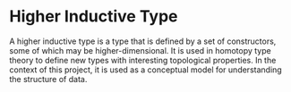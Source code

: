 # Higher Inductive Type

A higher inductive type is a type that is defined by a set of constructors, some of which may be higher-dimensional. It is used in homotopy type theory to define new types with interesting topological properties. In the context of this project, it is used as a conceptual model for understanding the structure of data.
